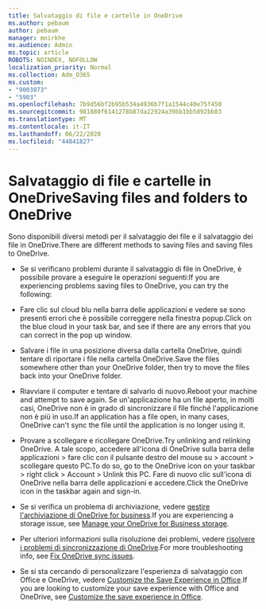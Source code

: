 ```yaml
---
title: Salvataggio di file e cartelle in OneDrive
ms.author: pebaum
author: pebaum
manager: mnirkhe
ms.audience: Admin
ms.topic: article
ROBOTS: NOINDEX, NOFOLLOW
localization_priority: Normal
ms.collection: Adm_O365
ms.custom:
- "9003073"
- "5903"
ms.openlocfilehash: 7b9d56bf2b95b534a4936b7f1a1544c40e75f450
ms.sourcegitcommit: 981880f6141278b87da22924a39bb1bb5892bb83
ms.translationtype: MT
ms.contentlocale: it-IT
ms.lasthandoff: 06/22/2020
ms.locfileid: "44841827"
---
```

# <a name="saving-files-and-folders-to-onedrive"></a><span data-ttu-id="2c9ac-102">Salvataggio di file e cartelle in OneDrive</span><span class="sxs-lookup"><span data-stu-id="2c9ac-102">Saving files and folders to OneDrive</span></span>

<span data-ttu-id="2c9ac-103">Sono disponibili diversi metodi per il salvataggio dei file e il salvataggio dei file in OneDrive.</span><span class="sxs-lookup"><span data-stu-id="2c9ac-103">There are different methods to saving files and saving files to OneDrive.</span></span>

- <span data-ttu-id="2c9ac-104">Se si verificano problemi durante il salvataggio di file in OneDrive, è possibile provare a eseguire le operazioni seguenti:</span><span class="sxs-lookup"><span data-stu-id="2c9ac-104">If you are experiencing problems saving files to OneDrive, you can try the following:</span></span>

- <span data-ttu-id="2c9ac-105">Fare clic sul cloud blu nella barra delle applicazioni e vedere se sono presenti errori che è possibile correggere nella finestra popup.</span><span class="sxs-lookup"><span data-stu-id="2c9ac-105">Click on the blue cloud in your task bar, and see if there are any errors that you can correct in the pop up window.</span></span>
- <span data-ttu-id="2c9ac-106">Salvare i file in una posizione diversa dalla cartella OneDrive, quindi tentare di riportare i file nella cartella OneDrive.</span><span class="sxs-lookup"><span data-stu-id="2c9ac-106">Save the files somewhere other than your OneDrive folder, then try to move the files back into your OneDrive folder.</span></span>
- <span data-ttu-id="2c9ac-107">Riavviare il computer e tentare di salvarlo di nuovo.</span><span class="sxs-lookup"><span data-stu-id="2c9ac-107">Reboot your machine and attempt to save again.</span></span> <span data-ttu-id="2c9ac-108">Se un'applicazione ha un file aperto, in molti casi, OneDrive non è in grado di sincronizzare il file finché l'applicazione non è più in uso.</span><span class="sxs-lookup"><span data-stu-id="2c9ac-108">If an application has a file open, in many cases, OneDrive can't sync the file until the application is no longer using it.</span></span>
- <span data-ttu-id="2c9ac-109">Provare a scollegare e ricollegare OneDrive.</span><span class="sxs-lookup"><span data-stu-id="2c9ac-109">Try unlinking and relinking OneDrive.</span></span> <span data-ttu-id="2c9ac-110">A tale scopo, accedere all'icona di OneDrive sulla barra delle applicazioni > fare clic con il pulsante destro del mouse su > account > scollegare questo PC.</span><span class="sxs-lookup"><span data-stu-id="2c9ac-110">To do so, go to the OneDrive icon on your taskbar > right click > Account > Unlink this PC.</span></span> <span data-ttu-id="2c9ac-111">Fare di nuovo clic sull'icona di OneDrive nella barra delle applicazioni e accedere.</span><span class="sxs-lookup"><span data-stu-id="2c9ac-111">Click the OneDrive icon in the taskbar again and sign-in.</span></span>
- <span data-ttu-id="2c9ac-112">Se si verifica un problema di archiviazione, vedere [gestire l'archiviazione di OneDrive for business](https://support.microsoft.com/office/31519161-059c-4764-b6f8-f5cd29f7fe68).</span><span class="sxs-lookup"><span data-stu-id="2c9ac-112">If you are experiencing a storage issue, see  [Manage your OneDrive for Business storage](https://support.microsoft.com/office/31519161-059c-4764-b6f8-f5cd29f7fe68).</span></span>
- <span data-ttu-id="2c9ac-113">Per ulteriori informazioni sulla risoluzione dei problemi, vedere [risolvere i problemi di sincronizzazione di OneDrive](https://docs.microsoft.com/alchemyinsights/fix-onedrive-sync-issues).</span><span class="sxs-lookup"><span data-stu-id="2c9ac-113">For more troubleshooting info, see  [Fix OneDrive sync issues](https://docs.microsoft.com/alchemyinsights/fix-onedrive-sync-issues).</span></span>  
- <span data-ttu-id="2c9ac-114">Se si sta cercando di personalizzare l'esperienza di salvataggio con Office e OneDrive, vedere [Customize the Save Experience in Office](https://support.microsoft.com/office/786200a7-f5f2-4d26-a3ae-b78c60dd5d3b).</span><span class="sxs-lookup"><span data-stu-id="2c9ac-114">If you are looking to customize your save experience with Office and OneDrive, see  [Customize the save experience in Office](https://support.microsoft.com/office/786200a7-f5f2-4d26-a3ae-b78c60dd5d3b).</span></span>
